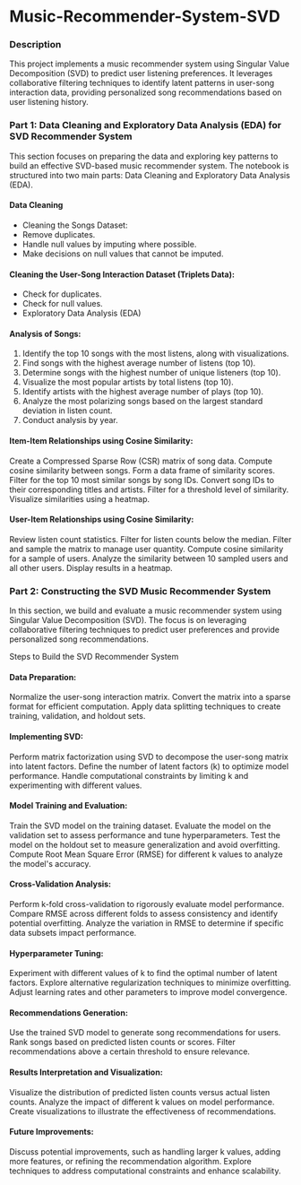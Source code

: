 # Music-Recommender-System-SVD

### Description
This project implements a music recommender system using Singular Value Decomposition (SVD) to predict user listening preferences. It leverages collaborative filtering techniques to identify latent patterns in user-song interaction data, providing personalized song recommendations based on user listening history. 

### Part 1: Data Cleaning and Exploratory Data Analysis (EDA) for SVD Recommender System
This section focuses on preparing the data and exploring key patterns to build an effective SVD-based music recommender system. The notebook is structured into two main parts: Data Cleaning and Exploratory Data Analysis (EDA).

#### Data Cleaning
- Cleaning the Songs Dataset:
- Remove duplicates.
- Handle null values by imputing where possible.
- Make decisions on null values that cannot be imputed.

#### Cleaning the User-Song Interaction Dataset (Triplets Data):
- Check for duplicates.
- Check for null values.
- Exploratory Data Analysis (EDA)

#### Analysis of Songs:
1. Identify the top 10 songs with the most listens, along with visualizations.
2. Find songs with the highest average number of listens (top 10).
3. Determine songs with the highest number of unique listeners (top 10).
4. Visualize the most popular artists by total listens (top 10).
5. Identify artists with the highest average number of plays (top 10).
6. Analyze the most polarizing songs based on the largest standard deviation in listen count.
7. Conduct analysis by year.

#### Item-Item Relationships using Cosine Similarity:

Create a Compressed Sparse Row (CSR) matrix of song data.
Compute cosine similarity between songs.
Form a data frame of similarity scores.
Filter for the top 10 most similar songs by song IDs.
Convert song IDs to their corresponding titles and artists.
Filter for a threshold level of similarity.
Visualize similarities using a heatmap.

#### User-Item Relationships using Cosine Similarity:

Review listen count statistics.
Filter for listen counts below the median.
Filter and sample the matrix to manage user quantity.
Compute cosine similarity for a sample of users.
Analyze the similarity between 10 sampled users and all other users.
Display results in a heatmap. 

### Part 2: Constructing the SVD Music Recommender System

In this section, we build and evaluate a music recommender system using Singular Value Decomposition (SVD). The focus is on leveraging collaborative filtering techniques to predict user preferences and provide personalized song recommendations.

Steps to Build the SVD Recommender System

#### Data Preparation:

Normalize the user-song interaction matrix.
Convert the matrix into a sparse format for efficient computation.
Apply data splitting techniques to create training, validation, and holdout sets.

#### Implementing SVD:

Perform matrix factorization using SVD to decompose the user-song matrix into latent factors.
Define the number of latent factors (k) to optimize model performance.
Handle computational constraints by limiting k and experimenting with different values.

#### Model Training and Evaluation:

Train the SVD model on the training dataset.
Evaluate the model on the validation set to assess performance and tune hyperparameters.
Test the model on the holdout set to measure generalization and avoid overfitting.
Compute Root Mean Square Error (RMSE) for different k values to analyze the model's accuracy.

#### Cross-Validation Analysis:

Perform k-fold cross-validation to rigorously evaluate model performance.
Compare RMSE across different folds to assess consistency and identify potential overfitting.
Analyze the variation in RMSE to determine if specific data subsets impact performance.

#### Hyperparameter Tuning:

Experiment with different values of k to find the optimal number of latent factors.
Explore alternative regularization techniques to minimize overfitting.
Adjust learning rates and other parameters to improve model convergence.

#### Recommendations Generation:

Use the trained SVD model to generate song recommendations for users.
Rank songs based on predicted listen counts or scores.
Filter recommendations above a certain threshold to ensure relevance.

#### Results Interpretation and Visualization:

Visualize the distribution of predicted listen counts versus actual listen counts.
Analyze the impact of different k values on model performance.
Create visualizations to illustrate the effectiveness of recommendations.

#### Future Improvements:

Discuss potential improvements, such as handling larger k values, adding more features, or refining the recommendation algorithm.
Explore techniques to address computational constraints and enhance scalability.
